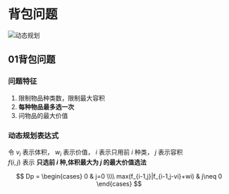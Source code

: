 # 背包问题

![动态规划]([image\Dp.png](https://github.com/bow1144/Basic-Algorithm/blob/df2b88a851eb2f1c27474c561e162c05ffeca8cd/%E5%8A%A8%E6%80%81%E8%A7%84%E5%88%92/image/Dp.png))

## 01背包问题

### 问题特征
1. 限制物品种类数，限制最大容积
2. **每种物品最多选一次**
3. 问物品的最大价值

### 动态规划表达式

令 $v_i$ 表示体积， $w_i$ 表示价值， $i$ 表示只用前 $i$ 种类， $j$ 表示容积  
$f(i,j)$ 表示 **只选前 $i$ 种,体积最大为 $j$ 的最大价值选法**

$$
Dp = 
\begin{cases}
0 & j=0 \\\\
max(f_{i-1,j}|f_{i-1,j-vi}+wi) & j\neq 0
\end{cases}
$$



